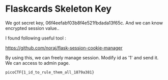 # Flaskcards Skeleton Key

We got secret key, 06f4eefabf03b8f4e521fbdada13f65c. And we can know encrypted session value..

I found following useful tool :

https://github.com/noraj/flask-session-cookie-manager

By using this, we can freely manage session. Modify id as '1' and send it. We can access to admin page.

`picoCTF{1_id_to_rule_them_all_1879a381}`
